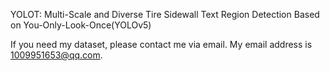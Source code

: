 YOLOT: Multi-Scale and Diverse Tire Sidewall Text Region Detection Based on You-Only-Look-Once(YOLOv5)

If you need my dataset, please contact me via email. My email address is 1009951653@qq.com.
